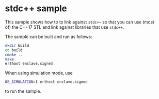# stdc++ sample
This sample shows how to to link against `stdc++` so that you can use (most of) the C++17 STL and link against libraries that use `stdc++`.

The sample can be built and run as follows:
```sh
mkdir build
cd build
cmake ..
make
erthost enclave.signed
```
When using simulation mode, use
```sh
OE_SIMULATION=1 erthost enclave.signed
```
to run the sample.
